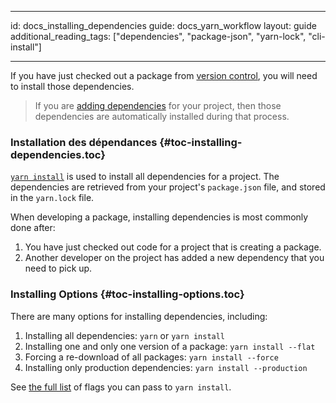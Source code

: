 * * *

id: docs_installing_dependencies guide: docs_yarn_workflow layout: guide additional_reading_tags: ["dependencies", "package-json", "yarn-lock", "cli-install"]

* * *

If you have just checked out a package from [version control](./version-control), you will need to install those dependencies.

> If you are [adding dependencies](./managing-dependencies#toc-adding-a-dependency) for your project, then those dependencies are automatically installed during that process.

### Installation des dépendances [](#toc-installing-dependencies){#toc-installing-dependencies.toc}

[`yarn install`](./cli/install) is used to install all dependencies for a project. The dependencies are retrieved from your project's `package.json` file, and stored in the `yarn.lock` file.

When developing a package, installing dependencies is most commonly done after:

  1. You have just checked out code for a project that is creating a package.
  2. Another developer on the project has added a new dependency that you need to pick up.

### Installing Options [](#toc-installing-options){#toc-installing-options.toc}

There are many options for installing dependencies, including:

  1. Installing all dependencies: `yarn` or `yarn install`
  2. Installing one and only one version of a package: `yarn install --flat`
  3. Forcing a re-download of all packages: `yarn install --force`
  4. Installing only production dependencies: `yarn install --production`

See [the full list](./cli/install) of flags you can pass to `yarn install`.